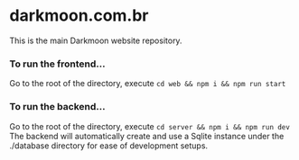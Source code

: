 # darkmoon.com.br
This is the main Darkmoon website repository.

### To run the frontend...

Go to the root of the directory, execute `cd web && npm i && npm run start`

### To run the backend...

Go to the root of the directory, execute `cd server && npm i && npm run dev`
The backend will automatically create and use a Sqlite instance under the ./database directory for ease of development setups.
